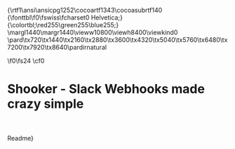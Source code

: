 {\rtf1\ansi\ansicpg1252\cocoartf1343\cocoasubrtf140
{\fonttbl\f0\fswiss\fcharset0 Helvetica;}
{\colortbl;\red255\green255\blue255;}
\margl1440\margr1440\vieww10800\viewh8400\viewkind0
\pard\tx720\tx1440\tx2160\tx2880\tx3600\tx4320\tx5040\tx5760\tx6480\tx7200\tx7920\tx8640\pardirnatural

\f0\fs24 \cf0 <h1>Shooker - Slack Webhooks made crazy simple</h1>\
\
Readme}